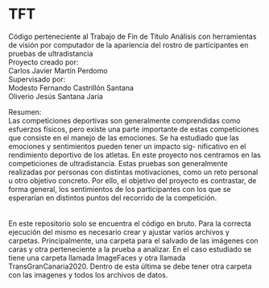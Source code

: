 # TFT

Código perteneciente al Trabajo de Fin de Título Análisis con herramientas de visión por computador de la apariencia del rostro de participantes en pruebas de ultradistancia</br>
Proyecto creado por:</br>
Carlos Javier Martín Perdomo</br>
Supervisado por:</br>
Modesto Fernando Castrillón Santana</br>
Oliverio Jesús Santana Jaria</br>

Resumen:</br>
Las competiciones deportivas son generalmente comprendidas como esfuerzos físicos,
pero existe una parte importante de estas competiciones que consiste en el manejo de las
emociones. Se ha estudiado que las emociones y sentimientos pueden tener un impacto sig-
nificativo en el rendimiento deportivo de los atletas. En este proyecto nos centramos en las
competiciones de ultradistancia. Estas pruebas son generalmente realizadas por personas con
distintas motivaciones, como un reto personal u otro objetivo concreto. Por ello, el objetivo
del proyecto es contrastar, de forma general, los sentimientos de los participantes con los que
se esperarían en distintos puntos del recorrido de la competición.
</br>
</br>
</br>
En este repositorio solo se encuentra el código en bruto. Para la correcta ejecución del mismo es necesario crear y ajustar varios archivos y carpetas. Principalmente, una carpeta para el salvado de las imágenes con caras y otra perteneciente a la prueba a analizar. En el caso estudiado se tiene una carpeta llamada ImageFaces y otra llamada TransGranCanaria2020. Dentro de esta última se debe tener otra carpeta con las imagenes y todos los archivos de datos.

